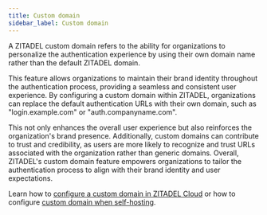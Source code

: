 ```yaml
---
title: Custom domain
sidebar_label: Custom domain
---
```


A ZITADEL custom domain refers to the ability for organizations to personalize the authentication experience by using their own domain name rather than the default ZITADEL domain.

This feature allows organizations to maintain their brand identity throughout the authentication process, providing a seamless and consistent user experience.
By configuring a custom domain within ZITADEL, organizations can replace the default authentication URLs with their own domain, such as "login.example.com" or "auth.companyname.com".

This not only enhances the overall user experience but also reinforces the organization's brand presence. Additionally, custom domains can contribute to trust and credibility, as users are more likely to recognize and trust URLs associated with the organization rather than generic domains. Overall, ZITADEL's custom domain feature empowers organizations to tailor the authentication process to align with their brand identity and user expectations.

Learn how to [configure a custom domain in ZITADEL Cloud](/docs/guides/manage/cloud/instances#add-custom-domain) or how to configure [custom domain when self-hosting](/docs/self-hosting/manage/custom-domain).